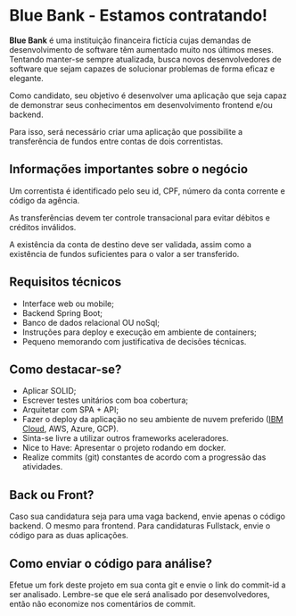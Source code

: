 # Blue Bank - Estamos contratando!


**Blue Bank** é uma instituição financeira fictícia cujas demandas de desenvolvimento de software têm aumentado muito nos últimos meses. Tentando manter-se sempre atualizada, busca novos desenvolvedores de software que sejam capazes de solucionar problemas de forma eficaz e elegante.

Como candidato, seu objetivo é desenvolver uma aplicação que seja capaz de demonstrar seus conhecimentos em desenvolvimento frontend e/ou backend.

Para isso, será necessário criar uma aplicação que possibilite a transferência de fundos entre contas de dois correntistas.

## Informações importantes sobre o negócio
Um correntista é identificado pelo seu id, CPF, número da conta corrente e código da agência.

As transferências devem ter controle transacional para evitar débitos e créditos inválidos.

A existência da conta de destino deve ser validada, assim como a existência de fundos suficientes para o valor a ser transferido.

## Requisitos técnicos
- Interface web ou mobile;
- Backend Spring Boot;
- Banco de dados relacional OU noSql;
- Instruções para deploy e execução em ambiente de containers;
- Pequeno memorando com justificativa de decisões técnicas.

## Como destacar-se?
- Aplicar SOLID;
- Escrever testes unitários com boa cobertura;
- Arquitetar com SPA + API;
- Fazer o deploy da aplicação no seu ambiente de nuvem preferido ([IBM Cloud](https://cloud.ibm.com/), AWS, Azure, GCP).
- Sinta-se livre a utilizar outros frameworks aceleradores.
- Nice to Have: Apresentar o projeto rodando em docker.
- Realize commits (git) constantes de acordo com a progressão das atividades.

## Back ou Front?
Caso sua candidatura seja para uma vaga backend, envie apenas o código backend. O mesmo para frontend.
Para candidaturas Fullstack, envie o código para as duas aplicações.

## Como enviar o código para análise?
Efetue um fork deste projeto em sua conta git e envie o link do commit-id a ser analisado.
Lembre-se que ele será analisado por desenvolvedores, então não economize nos comentários de commit.
